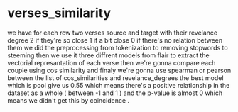 # verses_similarity
we have for each row two verses source and target with their revelance degree 2 if they're so close 1 if a bit close 0 if there's no relation between them we did the preprocessing from tokenization to removing stopwords to steeming then we use it three diffrent models from flair to extract the vectorial represantation of each verse then we're gonna compare each couple using cos similarity and finaly we're gonna use spearman or pearson between the list of cos_similarities and revelance_degrees the best model which is pool give us 0.55 which means there's a positive relationship in the dataset as a whole ( between -1 and 1 ) and the p-value is almost 0 which means we didn't get this by coincidence .
